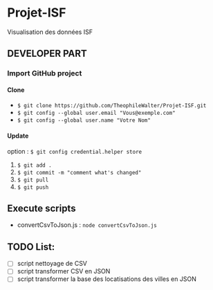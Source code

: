 # Projet-ISF
Visualisation des données ISF

## DEVELOPER PART

### Import GitHub project
#### Clone
* `$ git clone https://github.com/TheophileWalter/Projet-ISF.git`
* `$ git config --global user.email "Vous@exemple.com"`
* `$ git config --global user.name "Votre Nom"`

#### Update
option : `$ git config credential.helper store`
1. `$ git add .`
2. `$ git commit -m "comment what's changed"`
3. `$ git pull`
4. `$ git push`

## Execute scripts
- convertCsvToJson.js : `node convertCsvToJson.js`

## TODO List:
- [ ] script nettoyage de CSV
- [ ] script transformer CSV en JSON
- [ ] script transformer la base des locatisations des villes en JSON

